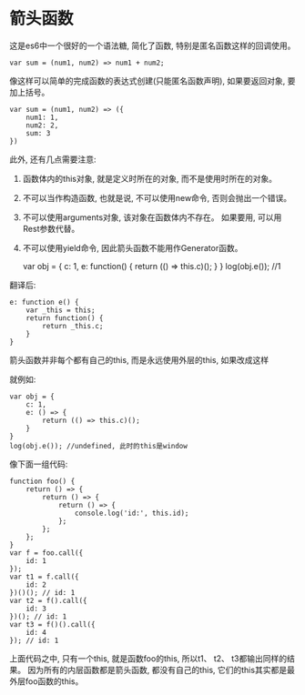 # 箭头函数

这是es6中一个很好的一个语法糖, 简化了函数, 特别是匿名函数这样的回调使用。 

    var sum = (num1, num2) => num1 + num2; 

像这样可以简单的完成函数的表达式创建(只能匿名函数声明), 如果要返回对象, 要加上括号。 

    var sum = (num1, num2) => ({
        num1: 1, 
        num2: 2, 
        sum: 3
    })

此外, 还有几点需要注意: 

1. 函数体内的this对象, 就是定义时所在的对象, 而不是使用时所在的对象。 
2. 不可以当作构造函数, 也就是说, 不可以使用new命令, 否则会抛出一个错误。 
3. 不可以使用arguments对象, 该对象在函数体内不存在。 如果要用, 可以用Rest参数代替。 
4. 不可以使用yield命令, 因此箭头函数不能用作Generator函数。 

    var obj = {
        c: 1, 
        e: function() {
            return (() => this.c)(); 
        }
    }
    log(obj.e()); //1

翻译后: 

    e: function e() {
        var _this = this; 
        return function() {
            return _this.c; 
        }
    }

箭头函数并非每个都有自己的this, 而是永远使用外层的this, 如果改成这样

就例如: 

    var obj = {
        c: 1, 
        e: () => {
            return (() => this.c)(); 
        }
    }
    log(obj.e()); //undefined, 此时的this是window

像下面一组代码: 

    function foo() {
        return () => {
            return () => {
                return () => {
                    console.log('id:', this.id); 
                }; 
            }; 
        }; 
    }
    var f = foo.call({
        id: 1
    }); 
    var t1 = f.call({
        id: 2
    })()(); // id: 1
    var t2 = f().call({
        id: 3
    })(); // id: 1
    var t3 = f()().call({
        id: 4
    }); // id: 1

上面代码之中, 只有一个this, 就是函数foo的this, 所以t1、 t2、 t3都输出同样的结果。 因为所有的内层函数都是箭头函数, 都没有自己的this, 它们的this其实都是最外层foo函数的this。 

